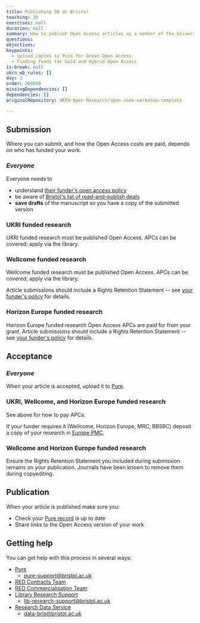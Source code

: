 ```yaml
---
title: Publishing OA at Bristol
teaching: 20
exercises: null
duration: null
summary: How to publish Open Access articles as a member of the University of Bristol.
questions:
objectives:
keypoints:
  - Upload copies to Pure for Green Open Access
  - Finding funds for Gold and Hybrid Open Access
is-break: null
ukrn_wb_rules: []
day: 1
order: 300000
missingDependencies: []
dependencies: []
originalRepository: UKRN-Open-Research/open-code-workshop-template

---
```


## Submission

Where you can submit, and how the Open Access costs are paid, depends on who has funded your work.

### _Everyone_

Everyone needs to
- understand [their funder's open access policy](https://www.bristol.ac.uk/staff/researchers/open-access/funder-requirements/)
- be aware of [Bristol's list of read-and-publish deals](https://www.bristol.ac.uk/staff/researchers/open-access/funding/read--publish--transformative-deals-/)
- **save drafts** of the manuscript so you have a copy of the submitted version

### UKRI funded research

UKRI funded research must be published Open Access.
APCs can be covered; apply via the library.

### Wellcome funded research

Wellcome funded research must be published Open Access.
APCs can be covered; apply via the library.

Article submissions should include a Rights Retention Statement --
see [your funder's policy](https://www.bristol.ac.uk/staff/researchers/open-access/funder-requirements/) for details.

### Horizon Europe funded research

Horizon Europe funded research Open Access APCs are paid for from your grant.
Article submissions should include a Rights Retention Statement --
see [your funder's policy](https://www.bristol.ac.uk/staff/researchers/open-access/funder-requirements/) for details.

## Acceptance

### _Everyone_

When your article is accepted, upload it to [Pure](https://research-information.bris.ac.uk/pure).

### UKRI, Wellcome, and Horizon Europe funded research

See above for how to pay APCs.

If your funder requires it (Wellcome, Horizon Europe, MRC, BBSRC) deposit a copy of your research
in [Europe PMC](https://plus.europepmc.org/home).

### Wellcome and Horizon Europe funded research

Ensure the Rights Retention Statement you included during submission remains on your publication.
Journals have been known to remove them during copyediting.

## Publication

When your article is published make sure you:
- Check your [Pure record](https://research-information.bris.ac.uk/pure) is up to date
- Share links to the Open Access version of your work


## Getting help

You can get help with this process in several ways:
- [Pure](https://www.bristol.ac.uk/red/research-policy/pure/)
  - [pure-support@bristol.ac.uk](mailto:pure-support@bristol.ac.uk)
- [RED Contracts Team](https://www.bristol.ac.uk/red/contracts/)
- [RED Commercialisation Team](https://www.bristol.ac.uk/red/research-commercial/)
- [Library Research Support](https://www.bristol.ac.uk/library/research-support/)
  - [lib-research-support@bristol.ac.uk](mailto:lib-research-support@bristol.ac.uk)
- [Research Data Service](https://www.bristol.ac.uk/staff/researchers/data/)
  - [data-bris@bristol.ac.uk](mailto:data-bris@bristol.ac.uk)
